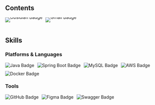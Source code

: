 ## Contents

<div style="display: flex; gap: 10px; flex-wrap: wrap;">
  <a href="https://publish.obsidian.md/imhungry2/" style="text-decoration: none; line-height: 0;">
    <img src="https://img.shields.io/badge/Obsidian-%237C3AED?style=flat-square&logo=Obsidian&logoColor=white" alt="Obsidian Badge"/>
  </a>
  <a href="mailto:dozngp@gmail.com" style="text-decoration: none; line-height: 0;">
    <img src="https://img.shields.io/badge/Gmail-%23D14836?style=flat-square&logo=Gmail&logoColor=white" alt="Gmail Badge"/>
  </a>
</div>
<br>

## Skills
### Platforms & Languages
<div style="display: flex; gap: 10px; flex-wrap: wrap;">
  <img src="https://img.shields.io/badge/Java-%23ED8B00?style=flat-square&logo=java&logoColor=white" alt="Java Badge"/>
  <img src="https://img.shields.io/badge/Spring%20Boot-%236DB33F?style=flat-square&logo=springboot&logoColor=white" alt="Spring Boot Badge"/>
  <img src="https://img.shields.io/badge/MySQL-%234479A1?style=flat-square&logo=mysql&logoColor=white" alt="MySQL Badge"/>
  <img src="https://img.shields.io/badge/AWS-%23FF9900?style=flat-square&logo=amazonaws&logoColor=white" alt="AWS Badge"/>
  <img src="https://img.shields.io/badge/Docker-%232496ED?style=flat-square&logo=docker&logoColor=white" alt="Docker Badge"/>
</div>

### Tools
<div style="display: flex; gap: 10px; flex-wrap: wrap;">
  <img src="https://img.shields.io/badge/GitHub-%23181717?style=flat-square&logo=github&logoColor=white" alt="GitHub Badge"/>
  <img src="https://img.shields.io/badge/Figma-%23F24E1E?style=flat-square&logo=figma&logoColor=white" alt="Figma Badge"/>
  <img src="https://img.shields.io/badge/Swagger-%2385EA2D?style=flat-square&logo=swagger&logoColor=black" alt="Swagger Badge"/>
</div>
